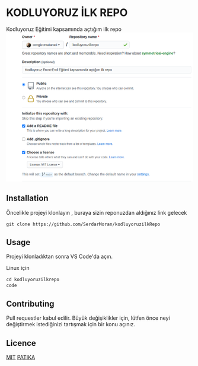 # KODLUYORUZ İLK REPO
Kodluyoruz Eğitimi kapsamında açtığım ilk repo
![](github.png)

## Installation
Öncelikle projeyi klonlayın , buraya sizin reponuzdan aldığınız link gelecek
```
git clone https://github.com/SerdarMoran/kodluyoruzilkRepo

```
## Usage
Projeyi klonladıktan sonra VS Code'da açın.

Linux için 

```
cd kodluyoruzilkrepo
code
```

## Contributing
Pull requestler kabul edilir. Büyük değişiklikler için, lütfen önce neyi değiştirmek istediğinizi tartışmak için bir konu açınız.
## Licence
[MIT](https://choosealicense.com/licenses/mit/)
[PATIKA](www.patika.dev)
